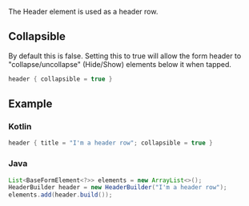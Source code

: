 The Header element is used as a header row.

## Collapsible
By default this is false.
Setting this to true will allow the form header to "collapse/uncollapse" (Hide/Show) elements below it when tapped.
```kotlin
header { collapsible = true }
```

## Example

### Kotlin
```kotlin
header { title = "I'm a header row"; collapsible = true }
```

### Java
```java
List<BaseFormElement<?>> elements = new ArrayList<>();
HeaderBuilder header = new HeaderBuilder("I'm a header row");
elements.add(header.build());
```